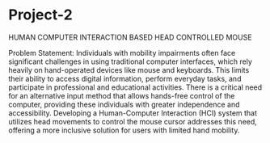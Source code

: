 # Project-2
HUMAN COMPUTER INTERACTION BASED HEAD CONTROLLED MOUSE

Problem Statement:
Individuals with mobility impairments often face significant challenges in using traditional computer interfaces, which rely heavily on hand-operated devices like mouse and keyboards. This limits their ability to access digital information, perform everyday tasks, and participate in professional and educational activities. There is a critical need for an alternative input method that allows hands-free control of the computer, providing these individuals with greater independence and accessibility. Developing a Human-Computer Interaction (HCI) system that utilizes head movements to control the mouse cursor addresses this need, offering a more inclusive solution for users with limited hand mobility.
